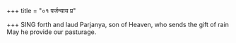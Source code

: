 +++
title = "०१ पर्जन्याय प्र"

+++
SING forth and laud Parjanya, son of Heaven, who sends the gift of rain  
     May he provide our pasturage.